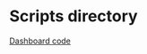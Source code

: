 # Scripts directory

[Dashboard code](https://github.com/inavjotkaur/Economical-Impact-of-Covid-19/blob/main/scripts/app.py)
